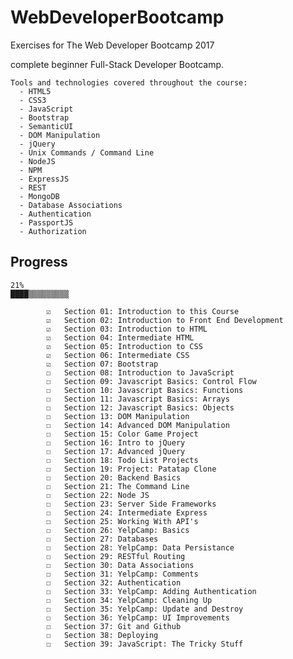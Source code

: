 # WebDeveloperBootcamp

Exercises for The Web Developer Bootcamp 2017

complete beginner Full-Stack Developer Bootcamp.

    Tools and technologies covered throughout the course:
      - HTML5
      - CSS3
      - JavaScript
      - Bootstrap
      - SemanticUI
      - DOM Manipulation
      - jQuery
      - Unix Commands / Command Line
      - NodeJS
      - NPM
      - ExpressJS
      - REST
      - MongoDB
      - Database Associations
      - Authentication
      - PassportJS
      - Authorization
      

## Progress

    21%
    ████▒▒▒▒▒▒▒▒▒
    
            ☑   Section 01: Introduction to this Course
            ☑   Section 02: Introduction to Front End Development
            ☑   Section 03: Introduction to HTML
            ☑   Section 04: Intermediate HTML
            ☑   Section 05: Introduction to CSS
            ☑   Section 06: Intermediate CSS
            ☑   Section 07: Bootstrap
            ☐   Section 08: Introduction to JavaScript
            ☐   Section 09: Javascript Basics: Control Flow
            ☐   Section 10: Javascript Basics: Functions
            ☐   Section 11: Javascript Basics: Arrays
            ☐   Section 12: Javascript Basics: Objects
            ☐   Section 13: DOM Manipulation
            ☐   Section 14: Advanced DOM Manipulation
            ☐   Section 15: Color Game Project
            ☐   Section 16: Intro to jQuery
            ☐   Section 17: Advanced jQuery
            ☐   Section 18: Todo List Projects
            ☐   Section 19: Project: Patatap Clone
            ☐   Section 20: Backend Basics
            ☐   Section 21: The Command Line
            ☐   Section 22: Node JS
            ☐   Section 23: Server Side Frameworks
            ☐   Section 24: Intermediate Express
            ☐   Section 25: Working With API's
            ☐   Section 26: YelpCamp: Basics
            ☐   Section 27: Databases
            ☐   Section 28: YelpCamp: Data Persistance
            ☐   Section 29: RESTful Routing
            ☐   Section 30: Data Associations
            ☐   Section 31: YelpCamp: Comments
            ☐   Section 32: Authentication
            ☐   Section 33: YelpCamp: Adding Authentication
            ☐   Section 34: YelpCamp: Cleaning Up
            ☐   Section 35: YelpCamp: Update and Destroy
            ☐   Section 36: YelpCamp: UI Improvements
            ☐   Section 37: Git and Github
            ☐   Section 38: Deploying
            ☐   Section 39: JavaScript: The Tricky Stuff

